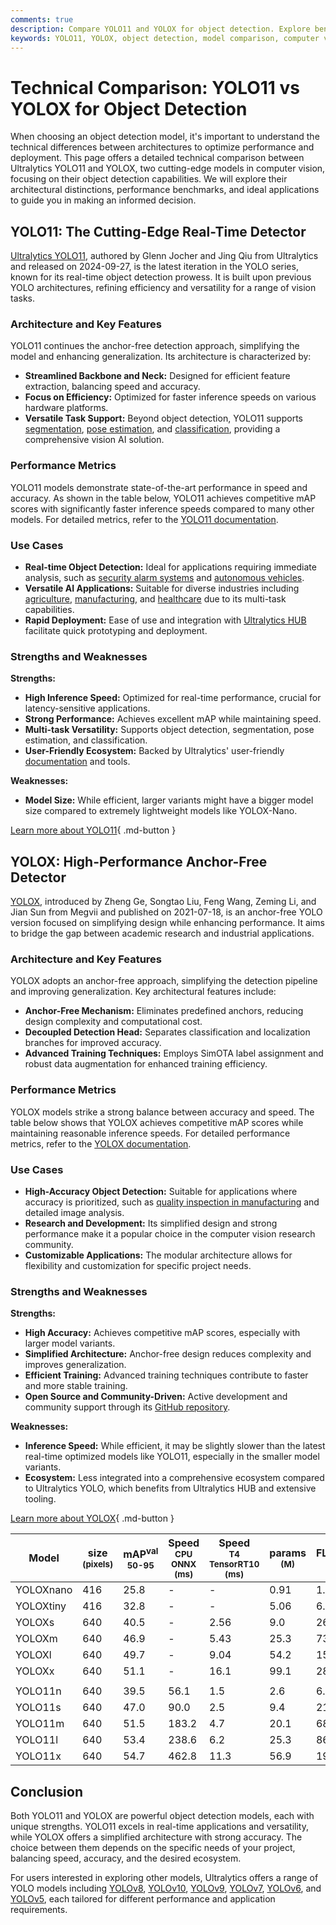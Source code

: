 ```yaml
---
comments: true
description: Compare YOLO11 and YOLOX for object detection. Explore benchmarks, architectures, and use cases to choose the best model for your project.
keywords: YOLO11, YOLOX, object detection, model comparison, computer vision, real-time detection, deep learning, architecture comparison, Ultralytics, AI models
---
```


# Technical Comparison: YOLO11 vs YOLOX for Object Detection

When choosing an object detection model, it's important to understand the technical differences between architectures to optimize performance and deployment. This page offers a detailed technical comparison between Ultralytics YOLO11 and YOLOX, two cutting-edge models in computer vision, focusing on their object detection capabilities. We will explore their architectural distinctions, performance benchmarks, and ideal applications to guide you in making an informed decision.

<script async src="https://cdn.jsdelivr.net/npm/chart.js"></script>
<script defer src="../../javascript/benchmark.js"></script>

<canvas id="modelComparisonChart" width="1024" height="400" active-models='["YOLOX", "YOLO11"]'></canvas>

## YOLO11: The Cutting-Edge Real-Time Detector

[Ultralytics YOLO11](https://docs.ultralytics.com/models/yolo11/), authored by Glenn Jocher and Jing Qiu from Ultralytics and released on 2024-09-27, is the latest iteration in the YOLO series, known for its real-time object detection prowess. It is built upon previous YOLO architectures, refining efficiency and versatility for a range of vision tasks.

### Architecture and Key Features

YOLO11 continues the anchor-free detection approach, simplifying the model and enhancing generalization. Its architecture is characterized by:

- **Streamlined Backbone and Neck:** Designed for efficient feature extraction, balancing speed and accuracy.
- **Focus on Efficiency:** Optimized for faster inference speeds on various hardware platforms.
- **Versatile Task Support:** Beyond object detection, YOLO11 supports [segmentation](https://docs.ultralytics.com/tasks/segment/), [pose estimation](https://docs.ultralytics.com/tasks/pose/), and [classification](https://docs.ultralytics.com/tasks/classify/), providing a comprehensive vision AI solution.

### Performance Metrics

YOLO11 models demonstrate state-of-the-art performance in speed and accuracy. As shown in the table below, YOLO11 achieves competitive mAP scores with significantly faster inference speeds compared to many other models. For detailed metrics, refer to the [YOLO11 documentation](https://docs.ultralytics.com/models/yolo11/).

### Use Cases

- **Real-time Object Detection:** Ideal for applications requiring immediate analysis, such as [security alarm systems](https://www.ultralytics.com/blog/security-alarm-system-projects-with-ultralytics-yolov8) and [autonomous vehicles](https://www.ultralytics.com/solutions/ai-in-automotive).
- **Versatile AI Applications:** Suitable for diverse industries including [agriculture](https://www.ultralytics.com/solutions/ai-in-agriculture), [manufacturing](https://www.ultralytics.com/solutions/ai-in-manufacturing), and [healthcare](https://www.ultralytics.com/solutions/ai-in-healthcare) due to its multi-task capabilities.
- **Rapid Deployment:** Ease of use and integration with [Ultralytics HUB](https://www.ultralytics.com/hub) facilitate quick prototyping and deployment.

### Strengths and Weaknesses

**Strengths:**

- **High Inference Speed:** Optimized for real-time performance, crucial for latency-sensitive applications.
- **Strong Performance:** Achieves excellent mAP while maintaining speed.
- **Multi-task Versatility:** Supports object detection, segmentation, pose estimation, and classification.
- **User-Friendly Ecosystem:** Backed by Ultralytics' user-friendly [documentation](https://docs.ultralytics.com/) and tools.

**Weaknesses:**

- **Model Size:** While efficient, larger variants might have a bigger model size compared to extremely lightweight models like YOLOX-Nano.

[Learn more about YOLO11](https://docs.ultralytics.com/models/yolo11/){ .md-button }

## YOLOX: High-Performance Anchor-Free Detector

[YOLOX](https://github.com/Megvii-BaseDetection/YOLOX), introduced by Zheng Ge, Songtao Liu, Feng Wang, Zeming Li, and Jian Sun from Megvii and published on 2021-07-18, is an anchor-free YOLO version focused on simplifying design while enhancing performance. It aims to bridge the gap between academic research and industrial applications.

### Architecture and Key Features

YOLOX adopts an anchor-free approach, simplifying the detection pipeline and improving generalization. Key architectural features include:

- **Anchor-Free Mechanism:** Eliminates predefined anchors, reducing design complexity and computational cost.
- **Decoupled Detection Head:** Separates classification and localization branches for improved accuracy.
- **Advanced Training Techniques:** Employs SimOTA label assignment and robust data augmentation for enhanced training efficiency.

### Performance Metrics

YOLOX models strike a strong balance between accuracy and speed. The table below shows that YOLOX achieves competitive mAP scores while maintaining reasonable inference speeds. For detailed performance metrics, refer to the [YOLOX documentation](https://yolox.readthedocs.io/en/latest/).

### Use Cases

- **High-Accuracy Object Detection:** Suitable for applications where accuracy is prioritized, such as [quality inspection in manufacturing](https://www.ultralytics.com/blog/computer-vision-in-manufacturing-improving-production-and-quality) and detailed image analysis.
- **Research and Development:** Its simplified design and strong performance make it a popular choice in the computer vision research community.
- **Customizable Applications:** The modular architecture allows for flexibility and customization for specific project needs.

### Strengths and Weaknesses

**Strengths:**

- **High Accuracy:** Achieves competitive mAP scores, especially with larger model variants.
- **Simplified Architecture:** Anchor-free design reduces complexity and improves generalization.
- **Efficient Training:** Advanced training techniques contribute to faster and more stable training.
- **Open Source and Community-Driven:** Active development and community support through its [GitHub repository](https://github.com/Megvii-BaseDetection/YOLOX).

**Weaknesses:**

- **Inference Speed:** While efficient, it may be slightly slower than the latest real-time optimized models like YOLO11, especially in the smaller model variants.
- **Ecosystem:** Less integrated into a comprehensive ecosystem compared to Ultralytics YOLO, which benefits from Ultralytics HUB and extensive tooling.

[Learn more about YOLOX](https://yolox.readthedocs.io/en/latest/){ .md-button }

| Model     | size<br><sup>(pixels) | mAP<sup>val<br>50-95 | Speed<br><sup>CPU ONNX<br>(ms) | Speed<br><sup>T4 TensorRT10<br>(ms) | params<br><sup>(M) | FLOPs<br><sup>(B) |
| --------- | --------------------- | -------------------- | ------------------------------ | ----------------------------------- | ------------------ | ----------------- |
| YOLOXnano | 416                   | 25.8                 | -                              | -                                   | 0.91               | 1.08              |
| YOLOXtiny | 416                   | 32.8                 | -                              | -                                   | 5.06               | 6.45              |
| YOLOXs    | 640                   | 40.5                 | -                              | 2.56                                | 9.0                | 26.8              |
| YOLOXm    | 640                   | 46.9                 | -                              | 5.43                                | 25.3               | 73.8              |
| YOLOXl    | 640                   | 49.7                 | -                              | 9.04                                | 54.2               | 155.6             |
| YOLOXx    | 640                   | 51.1                 | -                              | 16.1                                | 99.1               | 281.9             |
|           |                       |                      |                                |                                     |                    |                   |
| YOLO11n   | 640                   | 39.5                 | 56.1                           | 1.5                                 | 2.6                | 6.5               |
| YOLO11s   | 640                   | 47.0                 | 90.0                           | 2.5                                 | 9.4                | 21.5              |
| YOLO11m   | 640                   | 51.5                 | 183.2                          | 4.7                                 | 20.1               | 68.0              |
| YOLO11l   | 640                   | 53.4                 | 238.6                          | 6.2                                 | 25.3               | 86.9              |
| YOLO11x   | 640                   | 54.7                 | 462.8                          | 11.3                                | 56.9               | 194.9             |

## Conclusion

Both YOLO11 and YOLOX are powerful object detection models, each with unique strengths. YOLO11 excels in real-time applications and versatility, while YOLOX offers a simplified architecture with strong accuracy. The choice between them depends on the specific needs of your project, balancing speed, accuracy, and the desired ecosystem.

For users interested in exploring other models, Ultralytics offers a range of YOLO models including [YOLOv8](https://docs.ultralytics.com/models/yolov8/), [YOLOv10](https://docs.ultralytics.com/models/yolov10/), [YOLOv9](https://docs.ultralytics.com/models/yolov9/), [YOLOv7](https://docs.ultralytics.com/models/yolov7/), [YOLOv6](https://docs.ultralytics.com/models/yolov6/), and [YOLOv5](https://docs.ultralytics.com/models/yolov5/), each tailored for different performance and application requirements.
